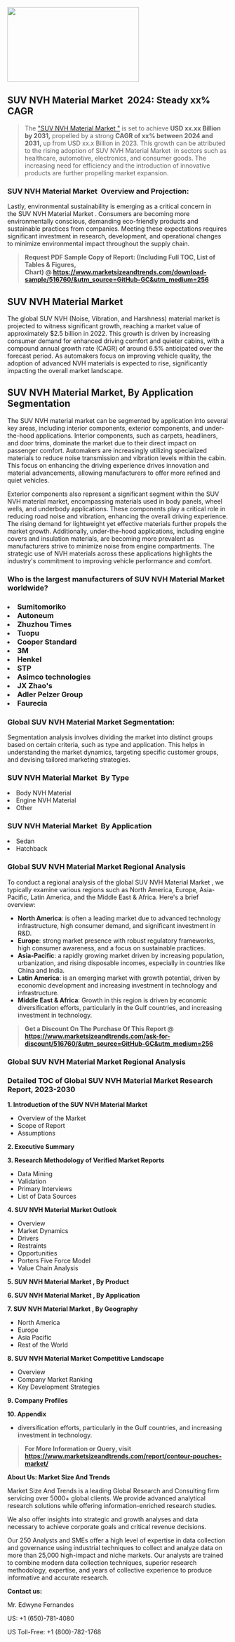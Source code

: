 <p><img class="alignnone size-medium wp-image-20088" src="https://ffe5etoiles.com/wp-content/uploads/2024/12/MST1-300x171.png" alt="" width="300" height="171" /></p><h2 id="ember46" class="ember-view reader-text-block__heading-2">SUV NVH Material Market &nbsp;2024: Steady&nbsp;xx% CAGR</h2><blockquote id="ember47" class="ember-view reader-text-block__blockquote">The&nbsp;<a class="app-aware-link " href="https://www.marketsizeandtrends.com/download-sample/516760/&utm_source=GitHub-GC&utm_medium=256" target="_blank" data-test-app-aware-link="">"SUV NVH Material Market "</a>&nbsp;is set to achieve&nbsp;<strong>USD&nbsp;xx.xx&nbsp;Billion by 2031,</strong>&nbsp;propelled by a strong&nbsp;<strong>CAGR of&nbsp;xx% between 2024 and 2031,</strong>&nbsp;up from USD xx.x Billion in 2023. This growth can be attributed to the rising adoption of&nbsp;SUV NVH Material Market &nbsp;in sectors such as healthcare, automotive, electronics, and consumer goods. The increasing need for efficiency and the introduction of innovative products are further propelling market expansion.</blockquote><h3 id="ember48" class="ember-view reader-text-block__heading-3">SUV NVH Material Market &nbsp;Overview and Projection:</h3><p id="ember49" class="ember-view reader-text-block__paragraph">Lastly, environmental sustainability is emerging as a critical concern in the&nbsp;SUV NVH Material Market . Consumers are becoming more environmentally conscious, demanding eco-friendly products and sustainable practices from companies. Meeting these expectations requires significant investment in research, development, and operational changes to minimize environmental impact throughout the supply chain.</p><blockquote id="ember50" class="ember-view reader-text-block__blockquote"><strong>Request PDF Sample Copy of Report: (Including Full TOC, List of Tables &amp; Figures, Chart)&nbsp;@&nbsp;<strong><a href="https://www.marketsizeandtrends.com/download-sample/516760/&utm_source=GitHub-GC&utm_medium=256" target="_blank">https://www.marketsizeandtrends.com/download-sample/516760/&utm_source=GitHub-GC&utm_medium=256</a></strong></strong></blockquote><h3 class=""> <h2>SUV NVH Material Market</h2><p>The global SUV NVH (Noise, Vibration, and Harshness) material market is projected to witness significant growth, reaching a market value of approximately $2.5 billion in 2022. This growth is driven by increasing consumer demand for enhanced driving comfort and quieter cabins, with a compound annual growth rate (CAGR) of around 6.5% anticipated over the forecast period. As automakers focus on improving vehicle quality, the adoption of advanced NVH materials is expected to rise, significantly impacting the overall market landscape.</p><h2>SUV NVH Material Market, By Application Segmentation</h2><p>The SUV NVH material market can be segmented by application into several key areas, including interior components, exterior components, and under-the-hood applications. Interior components, such as carpets, headliners, and door trims, dominate the market due to their direct impact on passenger comfort. Automakers are increasingly utilizing specialized materials to reduce noise transmission and vibration levels within the cabin. This focus on enhancing the driving experience drives innovation and material advancements, allowing manufacturers to offer more refined and quiet vehicles.</p><p>Exterior components also represent a significant segment within the SUV NVH material market, encompassing materials used in body panels, wheel wells, and underbody applications. These components play a critical role in reducing road noise and vibration, enhancing the overall driving experience. The rising demand for lightweight yet effective materials further propels the market growth. Additionally, under-the-hood applications, including engine covers and insulation materials, are becoming more prevalent as manufacturers strive to minimize noise from engine compartments. The strategic use of NVH materials across these applications highlights the industry's commitment to improving vehicle performance and comfort.</p></h3><h3 id="" class="">Who is the largest manufacturers of&nbsp;SUV NVH Material Market worldwide?</h3><h3 class=""></Li><Li>Sumitomoriko</Li><Li> Autoneum</Li><Li> Zhuzhou Times</Li><Li> Tuopu</Li><Li> Cooper Standard</Li><Li> 3M</Li><Li> Henkel</Li><Li> STP</Li><Li> Asimco technologies</Li><Li> JX Zhao's</Li><Li> Adler Pelzer Group</Li><Li> Faurecia</h3><h3 id="ember53" class="ember-view reader-text-block__heading-3">Global&nbsp;SUV NVH Material Market Segmentation:</h3><p id="ember54" class="ember-view reader-text-block__paragraph">Segmentation analysis involves dividing the market into distinct groups based on certain criteria, such as type and application. This helps in understanding the market dynamics, targeting specific customer groups, and devising tailored marketing strategies.</p><h3 id="" class="">SUV NVH Material Market &nbsp;By Type</h3><p></Li><Li>Body NVH Material</Li><Li> Engine NVH Material</Li><Li> Other</p><h3 id="" class="">SUV NVH Material Market &nbsp;By Application</h3><p class=""></Li><Li>Sedan</Li><Li> Hatchback</p><h3 id="ember62" class="ember-view reader-text-block__heading-3">Global SUV NVH Material Market Regional Analysis</h3><p id="ember63" class="ember-view reader-text-block__paragraph">To conduct a regional analysis of the global SUV NVH Material Market , we typically examine various regions such as North America, Europe, Asia-Pacific, Latin America, and the Middle East &amp; Africa. Here's a brief overview:</p><ul><li><strong>North America</strong>: is often a leading market due to advanced technology infrastructure, high consumer demand, and significant investment in R&amp;D.</li><li><strong>Europe</strong>: strong market presence with robust regulatory frameworks, high consumer awareness, and a focus on sustainable practices.</li><li><strong>Asia-Pacific</strong>: a rapidly growing market driven by increasing population, urbanization, and rising disposable incomes, especially in countries like China and India.</li><li><strong>Latin America</strong>: is an emerging market with growth potential, driven by economic development and increasing investment in technology and infrastructure.</li><li><strong>Middle East &amp; Africa</strong>: Growth in this region is driven by economic diversification efforts, particularly in the Gulf countries, and increasing investment in technology.</li></ul><blockquote id="ember61" class="ember-view reader-text-block__blockquote"><strong>Get a Discount On The Purchase Of This Report @ <strong><a href="https://html-cleaner.com/" target="">https://www.marketsizeandtrends.com/ask-for-discount/516760/&utm_source=GitHub-GC&utm_medium=256</a></strong></strong></blockquote><h3 id="ember62" class="ember-view reader-text-block__heading-3">Global SUV NVH Material Market Regional Analysis</h3><h3 id="" class="">Detailed TOC of Global SUV NVH Material Market Research Report, 2023-2030</h3><p id="" class=""><strong>1. Introduction of the SUV NVH Material Market </strong></p><ul><li>Overview of the Market</li><li>Scope of Report</li><li>Assumptions</li></ul><p id="" class=""><strong>2. Executive Summary</strong></p><p id="" class=""><strong>3. Research Methodology of Verified Market Reports</strong></p><ul><li>Data Mining</li><li>Validation</li><li>Primary Interviews</li><li>List of Data Sources</li></ul><p id="" class=""><strong>4. SUV NVH Material Market Outlook</strong></p><ul><li>Overview</li><li>Market Dynamics</li><li>Drivers</li><li>Restraints</li><li>Opportunities</li><li>Porters Five Force Model</li><li>Value Chain Analysis</li></ul><p id="" class=""><strong>5. SUV NVH Material Market , By Product</strong></p><p id="" class=""><strong>6. SUV NVH Material Market , By Application</strong></p><p id="" class=""><strong>7. SUV NVH Material Market , By Geography</strong></p><ul><li>North America</li><li>Europe</li><li>Asia Pacific</li><li>Rest of the World</li></ul><p id="" class=""><strong>8. SUV NVH Material Market Competitive Landscape</strong></p><ul><li>Overview</li><li>Company Market Ranking</li><li>Key Development Strategies</li></ul><p id="" class=""><strong>9. Company Profiles</strong></p><p id="" class=""><strong>10. Appendix</strong></p><ul><li>diversification efforts, particularly in the Gulf countries, and increasing investment in technology.</li></ul><blockquote id="ember65" class="ember-view reader-text-block__blockquote"><strong>For More Information or Query, visit <strong><strong><a href="https://html-cleaner.com/" target="">https://www.marketsizeandtrends.com/report/contour-pouches-market/</a></strong></strong></strong></blockquote><p id="" class=""><strong>About Us: Market Size And Trends</strong></p><p id="" class="">Market Size And Trends is a leading Global Research and Consulting firm servicing over 5000+ global clients. We provide advanced analytical research solutions while offering information-enriched research studies.</p><p id="" class="">We also offer insights into strategic and growth analyses and data necessary to achieve corporate goals and critical revenue decisions.</p><p id="" class="">Our 250 Analysts and SMEs offer a high level of expertise in data collection and governance using industrial techniques to collect and analyze data on more than 25,000 high-impact and niche markets. Our analysts are trained to combine modern data collection techniques, superior research methodology, expertise, and years of collective experience to produce informative and accurate research.</p><p id="" class=""><strong>Contact us:</strong></p><p id="" class="">Mr. Edwyne Fernandes</p><p id="" class="">US: +1 (650)-781-4080</p><p id="" class="">US Toll-Free: +1 (800)-782-1768</p>
